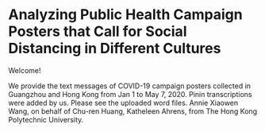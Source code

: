 # Analyzing Public Health Campaign Posters that Call for Social Distancing in Different Cultures

Welcome!

We provide the text messages of COVID-19 campaign posters collected in Guangzhou and Hong Kong from Jan 1 to May 7, 2020. Pinin transcriptions were added by us. Please see the uploaded word files.
                                                                                                                                             Annie Xiaowen Wang,
                                                                                                                            on behalf of Chu-ren Huang, Katheleen Ahrens,
                                                                                                                                 from The Hong Kong Polytechnic University.

